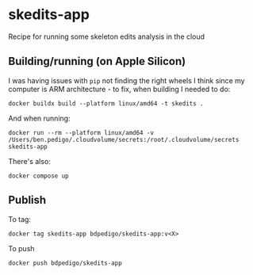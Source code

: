 # skedits-app

Recipe for running some skeleton edits analysis in the cloud

## Building/running (on Apple Silicon)

I was having issues with `pip` not finding the right wheels I think since my computer is
ARM architecture - to fix, when building I needed to do:

``docker buildx build --platform linux/amd64 -t skedits .``

And when running:

``docker run --rm --platform linux/amd64 -v /Users/ben.pedigo/.cloudvolume/secrets:/root/.cloudvolume/secrets skedits-app``

There's also:

``docker compose up``

## Publish

To tag:

``docker tag skedits-app bdpedigo/skedits-app:v<X>``

To push

``docker push bdpedigo/skedits-app``
